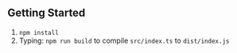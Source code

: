 ## Getting Started 

1. `npm install`
2. Typing: `npm run build` to compile `src/index.ts` to `dist/index.js`
